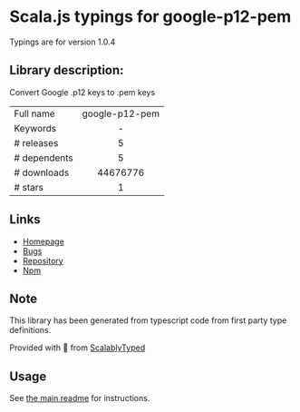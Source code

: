 
# Scala.js typings for google-p12-pem

Typings are for version 1.0.4

## Library description:
Convert Google .p12 keys to .pem keys

|                    |                 |
| ------------------ | :-------------: |
| Full name          | google-p12-pem |
| Keywords           | - |
| # releases         | 5 |
| # dependents       | 5 |
| # downloads        | 44676776 |
| # stars            | 1 |

## Links
- [Homepage](https://github.com/google/google-p12-pem#readme)
- [Bugs](https://github.com/google/google-p12-pem/issues)
- [Repository](https://github.com/google/google-p12-pem)
- [Npm](https://www.npmjs.com/package/google-p12-pem)
    


## Note
This library has been generated from typescript code from first party type definitions.

Provided with :purple_heart: from [ScalablyTyped](https://github.com/oyvindberg/ScalablyTyped)

## Usage
See [the main readme](../../readme.md) for instructions.


